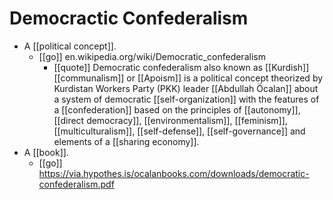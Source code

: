 # Democractic Confederalism

- A [[political concept]].
  - [[go]] en.wikipedia.org/wiki/Democratic_confederalism
    - [[quote]] Democratic confederalism also known as [[Kurdish]] [[communalism]] or [[Apoism]] is a political concept theorized by Kurdistan Workers Party (PKK) leader [[Abdullah Öcalan]] about a system of democratic [[self-organization]] with the features of a [[confederation]] based on the principles of [[autonomy]], [[direct democracy]], [[environmentalism]], [[feminism]], [[multiculturalism]], [[self-defense]], [[self-governance]] and elements of a [[sharing economy]].
- A [[book]].
  - [[go]] https://via.hypothes.is/ocalanbooks.com/downloads/democratic-confederalism.pdf

